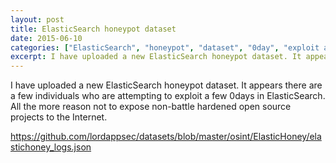 ```yaml
---
layout: post
title: ElasticSearch honeypot dataset
date: 2015-06-10
categories: ["ElasticSearch", "honeypot", "dataset", "0day", "exploit attempts", "open source security", "cybersecurity", "internet exposure", "infosec", "log analysis"]
excerpt: I have uploaded a new ElasticSearch honeypot dataset. It appears there are a few individuals who are attempting to exploit a few 0days in ElasticSearch. All the more reason not
---
```

I have uploaded a new ElasticSearch honeypot dataset.  It appears there are a
few individuals who are attempting to exploit a few 0days in ElasticSearch.
All the more reason not to expose non-battle hardened open source projects to
the Internet.  

https://github.com/lordappsec/datasets/blob/master/osint/ElasticHoney/elastichoney_logs.json


